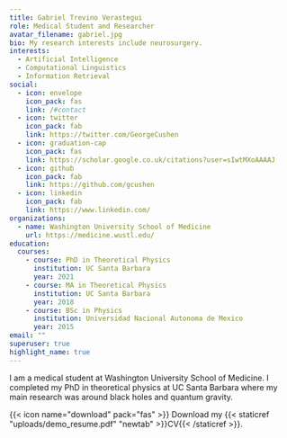 ```yaml
---
title: Gabriel Trevino Verastegui
role: Medical Student and Researcher
avatar_filename: gabriel.jpg
bio: My research interests include neurosurgery.
interests:
  - Artificial Intelligence
  - Computational Linguistics
  - Information Retrieval
social:
  - icon: envelope
    icon_pack: fas
    link: /#contact
  - icon: twitter
    icon_pack: fab
    link: https://twitter.com/GeorgeCushen
  - icon: graduation-cap
    icon_pack: fas
    link: https://scholar.google.co.uk/citations?user=sIwtMXoAAAAJ
  - icon: github
    icon_pack: fab
    link: https://github.com/gcushen
  - icon: linkedin
    icon_pack: fab
    link: https://www.linkedin.com/
organizations:
  - name: Washington University School of Medicine
    url: https://medicine.wustl.edu/
education:
  courses:
    - course: PhD in Theoretical Physics
      institution: UC Santa Barbara
      year: 2021
    - course: MA in Theoretical Physics
      institution: UC Santa Barbara
      year: 2018
    - course: BSc in Physics
      institution: Universidad Nacional Autonoma de Mexico
      year: 2015
email: ""
superuser: true
highlight_name: true
---
```

I am a medical student at Washington University School of Medicine. I completed my PhD in theoretical physics at UC Santa Barbara where my main research was around black holes and quantum gravity. 

{{< icon name="download" pack="fas" >}} Download my {{< staticref "uploads/demo_resume.pdf" "newtab" >}}CV{{< /staticref >}}.